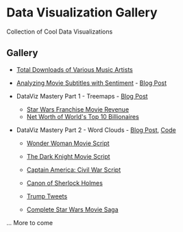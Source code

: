 # Data Visualization Gallery

Collection of Cool Data Visualizations

## Gallery

* [Total Downloads of Various Music Artists](https://github.com/mubaris/dataviz-gallery/tree/master/music-downloads)

* [Analyzing Movie Subtitles with Sentiment](https://github.com/mubaris/dataviz-gallery/tree/master/movie-subtitles) - [Blog Post](https://mubaris.com/2017-11-04/movie-sentiment-analysis)

* DataViz Mastery Part 1 - Treemaps - [Blog Post](https://mubaris.com/2017-11-05/dataviz-mastery-part1)
  - [Star Wars Franchise Movie Revenue](https://github.com/mubaris/dataviz-gallery/blob/master/treemaps/star-wars-revenue.ipynb)
  - [Net Worth of World's Top 10 Billionaires](https://github.com/mubaris/dataviz-gallery/blob/master/treemaps/billionaires.ipynb)
  
* DataViz Mastery Part 2 - Word Clouds - [Blog Post](https://mubaris.com/2017-11-11/dataviz-mastery-part2), [Code](https://github.com/mubaris/dataviz-gallery/blob/master/word-clouds/word-clouds.ipynb)
  - [Wonder Woman Movie Script](https://github.com/mubaris/dataviz-gallery/blob/master/word-clouds/1-wonder-woman.png)
  
  - [The Dark Knight Movie Script](https://github.com/mubaris/dataviz-gallery/blob/master/word-clouds/2-dark-knight.png)
  
  - [Captain America: Civil War Script](https://github.com/mubaris/dataviz-gallery/blob/master/word-clouds/3-civil-war.png)
  
  - [Canon of Sherlock Holmes](https://github.com/mubaris/dataviz-gallery/blob/master/word-clouds/4-sherlock.png)
  
  - [Trump Tweets](https://github.com/mubaris/dataviz-gallery/blob/master/word-clouds/5-trump.png)
  
  - [Complete Star Wars Movie Saga](https://github.com/mubaris/dataviz-gallery/blob/master/word-clouds/6-star-wars.png)

... More to come
